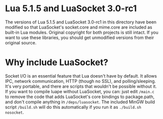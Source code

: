 # Lua 5.1.5 and LuaSocket 3.0-rc1

The versions of Lua 5.1.5 and LuaSocket 3.0-rc1 in this directory have been modified so that LuaSocket's socket.core and mime.core are included as built-in Lua modules. Original copyright for both projects is still intact. If you want to use these libraries, you should get unmodified versions from their original source.

# Why include LuaSocket?

Socket I/O is an essential feature that Lua doesn't have by default. It allows IPC, network communication, HTTP (though no SSL), and polling/sleeping. It's very portable, and there are scripts that wouldn't be possible without it. If you want to compile luape without LuaSocket, you can: just edit `/main.c` to remove the code that adds LuaSocket's core bindings to package.path, and don't compile anything in `/deps/luasocket`. The included MinGW build script `/build.sh` will do this automatically if you run it as `./build.sh nosocket`.
